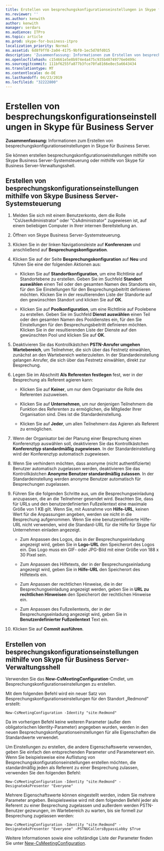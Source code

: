 ```yaml
---
title: Erstellen von besprechungskonfigurationseinstellungen in Skype für Business Server
ms.reviewer: ''
ms.author: kenwith
author: kenwith
manager: serdars
ms.audience: ITPro
ms.topic: article
ms.prod: skype-for-business-itpro
localization_priority: Normal
ms.assetid: 6d8f9ff8-2a04-4175-9bf0-1ec5d78fd015
description: 'Zusammenfassung: Informationen zum Erstellen von besprechungskonfigurationseinstellungen in Skype für Business Server.'
ms.openlocfilehash: c154661e5e8b974e4a475c935b40749776e0499c
ms.sourcegitcommit: 111bf6255fa877b3fce70fa8166e8ec5a6643434
ms.translationtype: MT
ms.contentlocale: de-DE
ms.lasthandoff: 04/23/2019
ms.locfileid: "32222800"
---
```

# <a name="create-meeting-configuration-settings-in-skype-for-business-server"></a>Erstellen von besprechungskonfigurationseinstellungen in Skype für Business Server
 
**Zusammenfassung:** Informationen zum Erstellen von besprechungskonfigurationseinstellungen in Skype für Business Server.
  
Sie können erstellen besprechungskonfigurationseinstellungen mithilfe von Skype Business Server-Systemsteuerung oder mithilfe von Skype für Business Server-Verwaltungsshell.
  
## <a name="create-meeting-configuration-settings-by-using-skype-for-business-server-control-panel"></a>Erstellen von besprechungskonfigurationseinstellungen mithilfe von Skype Business Server-Systemsteuerung

1. Melden Sie sich mit einem Benutzerkonto, dem die Rolle "CsUserAdministrator" oder "CsAdministrator" zugewiesen ist, auf einem beliebigen Computer in Ihrer internen Bereitstellung an.
    
2.  Öffnen von Skype Business Server-Systemsteuerung.
    
3. Klicken Sie in der linken Navigationsleiste auf **Konferenzen** und anschließend auf **Besprechungskonfiguration**.
    
4. Klicken Sie auf der Seite **Besprechungskonfiguration** auf **Neu** und führen Sie eine der folgenden Aktionen aus:
    
    - Klicken Sie auf **Standortkonfiguration**, um eine Richtlinie auf Standortebene zu erstellen. Geben Sie im Suchfeld **Standort auswählen** einen Teil oder den gesamten Namen des Standorts ein, für den Sie Einstellungen für den Besprechungsbeitritt definieren möchten. Klicken Sie in der resultierenden Liste der Standorte auf den gewünschten Standort und klicken Sie auf **OK**.
    
    - Klicken Sie auf **Poolkonfiguration**, um eine Richtlinie auf Poolebene zu erstellen. Geben Sie im Suchfeld **Dienst auswählen** einen Teil oder den gesamten Namen des Pooldienstes ein, für den Sie Einstellungen für den Besprechungsbeitritt definieren möchten. Klicken Sie in der resultierenden Liste der Dienste auf den gewünschten Pool und klicken Sie auf **OK**.
    
5. Deaktivieren Sie das Kontrollkästchen **PSTN-Anrufer umgehen Wartebereich**, um Teilnehmer, die sich über das Festnetz einwählen, zunächst an den Wartebereich weiterzuleiten. In der Standardeinstellung gelangen Anrufer, die sich über das Festnetz einwählen, direkt zur Besprechung.
    
6. Legen Sie im Abschnitt **Als Referenten festlegen** fest, wer in der Besprechung als Referent agieren kann:
    
   - Klicken Sie auf **Keiner**, um nur dem Organisator die Rolle des Referenten zuzuweisen.
    
   - Klicken Sie auf **Unternehmen**, um nur denjenigen Teilnehmern die Funktion des Referenten zu ermöglichen, die Mitglieder Ihrer Organisation sind. Dies ist die Standardeinstellung.
    
   - Klicken Sie auf **Jeder**, um allen Teilnehmern das Agieren als Referent zu ermöglichen.
    
7. Wenn der Organisator bei der Planung einer Besprechung einen Konferenztyp auswählen soll, deaktivieren Sie das Kontrollkästchen **Konferenztyp standardmäßig zugewiesen**. In der Standardeinstellung wird der Konferenztyp automatisch zugewiesen.
    
8. Wenn Sie verhindern möchten, dass anonyme (nicht authentifizierte) Benutzer automatisch zugelassen werden, deaktivieren Sie das Kontrollkästchen **Anonyme Benutzer standardmäßig zulassen**. In der Standardeinstellung werden anonyme Benutzer automatisch für Besprechungen zugelassen.
    
9. Führen Sie die folgenden Schritte aus, um die Besprechungseinladung anzupassen, die an die Teilnehmer gesendet wird. Beachten Sie, dass für URLs und den benutzerdefinierten Fußzeilentext eine maximale Größe von 1 KB gilt. Wenn Sie, mit Ausnahme von **Hilfe-URL**, keinen Wert für die Anpassungen angeben, werden sie nicht in die Besprechung aufgenommen. Wenn Sie eine benutzerdefinierte Hilfe-URL nicht verwenden, wird die Standard-URL für die Hilfe für Skype für Unternehmen einladen angezeigt. 
    
   - Zum Anpassen des Logos, das in der Besprechungseinladung angezeigt wird, geben Sie in **Logo-URL** den Speicherort des Logos ein. Das Logo muss ein GIF- oder JPG-Bild mit einer Größe von 188 x 30 Pixel sein. 
    
   - Zum Anpassen des Hilfetexts, der in der Besprechungseinladung angezeigt wird, geben Sie in **Hilfe-URL** den Speicherort des Hilfetexts ein.
    
   - Zum Anpassen der rechtlichen Hinweise, die in der Besprechungseinladung angezeigt werden, geben Sie in **URL zu rechtlichen Hinweisen** den Speicherort der rechtlichen Hinweise ein.
    
   - Zum Anpassen des Fußzeilentexts, der in der Besprechungseinladung angezeigt wird, geben Sie in **Benutzerdefinierter Fußzeilentext** Text ein.
    
10. Klicken Sie auf **Commit ausführen**.
    
## <a name="create-meeting-configuration-settings-by-using-skype-for-business-server-management-shell"></a>Erstellen von besprechungskonfigurationseinstellungen mithilfe von Skype für Business Server-Verwaltungsshell

Verwenden Sie das **New-CsMeetingConfiguration**-Cmdlet, um Besprechungskonfigurationseinstellungen zu erstellen.
  
Mit dem folgenden Befehl wird ein neuer Satz von Besprechungskonfigurationseinstellungen für den Standort „Redmond“ erstellt:
  
```
New-CsMeetingConfiguration -Identity "site:Redmond"
```

Da im vorherigen Befehl keine weiteren Parameter (außer dem obligatorischen Identity-Parameter) angegeben wurden, werden in den neuen Besprechungskonfigurationseinstellungen für alle Eigenschaften die Standardwerte verwendet.
  
Um Einstellungen zu erstellen, die andere Eigenschaftswerte verwenden, geben Sie einfach den entsprechenden Parameter und Parameterwert ein. Wenn Sie beispielsweise eine Auflistung von Besprechungskonfigurationseinstellungen erstellen möchten, die standardmäßig jeden als Referent zu einer Besprechung zulassen, verwenden Sie den folgenden Befehl:
  
```
New-CsMeetingConfiguration -Identity "site:Redmond" -DesignateAsPresenter "Everyone"
```

Mehrere Eigenschaftswerte können eingestellt werden, indem Sie mehrere Parameter angeben. Beispielsweise wird mit dem folgenden Befehl jeder als Referent zu einer Besprechung zugelassen und außerdem werden PSTN-Benutzer gezwungen, im Wartebereich zu warten, bis sie formell zur Besprechung zugelassen werden:
  
```
New-CsMeetingConfiguration -Identity "site:Redmond" -DesignateAsPresenter "Everyone" -PSTNUCallersBypassLobby $True
```

Weitere Informationen sowie eine vollständige Liste der Parameter finden Sie unter [New-CsMeetingConfiguration](https://docs.microsoft.com/powershell/module/skype/new-csmeetingconfiguration?view=skype-ps).
  

